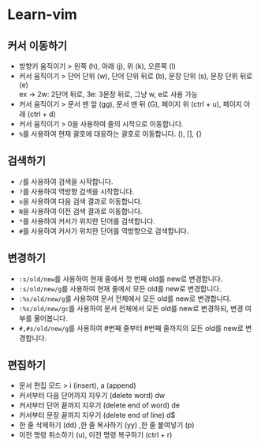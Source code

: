 # Learn-vim

## 커서 이동하기

- 방향키 움직이기 > 왼쪽 (h), 아래 (j), 위 (k), 오른쪽 (l)
- 커서 움직이기 > 단어 단위 (w), 단어 단위 뒤로 (b), 문장 단위 (s), 문장 단위 뒤로 (e)  
   ex -> 2w: 2단어 뒤로, 3e: 3문장 뒤로, 그냥 w, e로 사용 가능
- 커서 움직이기 > 문서 맨 앞 (gg), 문서 맨 뒤 (G), 페이지 위 (ctrl + u), 페이지 아래 (ctrl + d)
- 커서 움직이기 > 0을 사용하여 줄의 시작으로 이동합니다.
- `%`를 사용하여 현재 괄호에 대응하는 괄호로 이동합니다. (), [], {}

## 검색하기

- `/`를 사용하여 검색을 시작합니다.
- `?`를 사용하여 역방향 검색을 시작합니다.
- `n`을 사용하여 다음 검색 결과로 이동합니다.
- `N`을 사용하여 이전 검색 결과로 이동합니다.
- `*`를 사용하여 커서가 위치한 단어를 검색합니다.
- `#`를 사용하여 커서가 위치한 단어를 역방향으로 검색합니다.

## 변경하기

- `:s/old/new`를 사용하여 현재 줄에서 첫 번째 old를 new로 변경합니다.
- `:s/old/new/g`를 사용하여 현재 줄에서 모든 old를 new로 변경합니다.
- `:%s/old/new/g`를 사용하여 문서 전체에서 모든 old를 new로 변경합니다.
- `:%s/old/new/gc`를 사용하여 문서 전체에서 모든 old를 new로 변경하되, 변경 여부를 물어봅니다.
- `#,#s/old/new/g`를 사용하여 #번째 줄부터 #번째 줄까지의 모든 old를 new로 변경합니다.

## 편집하기

- 문서 편집 모드 > i (insert), a (append)
- 커서부터 다음 단어까지 지우기 (delete word) dw
- 커서부터 단어 끝까지 지우기 (delete end of word) de
- 커서부터 문장 끝까지 지우기 (delete end of line) d$
- 한 줄 삭제하기 (dd) ,한 줄 복사하기 (yy) ,한 줄 붙여넣기 (p)
- 이전 명령 취소하기 (u), 이전 명령 복구하기 (ctrl + r)

